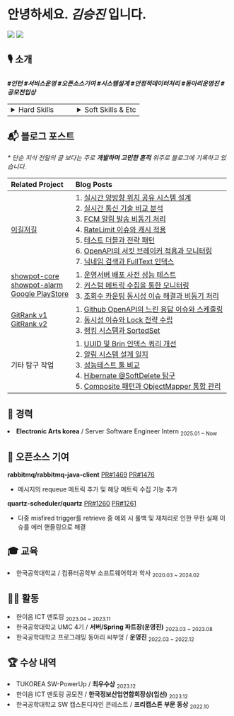 # 안녕하세요. _김승진_ 입니다.

[![](https://mazassumnida.wtf/api/mini/generate_badge?boj=ohksj77)](https://solved.ac/ohksj77/)
![](https://hits.seeyoufarm.com/api/count/incr/badge.svg?url=https%3A%2F%2Fgithub.com%2Fohksj77&count_bg=%2329B0C6&title_bg=%23434343&icon=&icon_color=%23E7E7E7&title=&edge_flat=false)

## 🎙️ 소개
### _`#인턴` `#서비스운영` `#오픈소스기여` `#시스템설계` `#안정적데이터처리` `#동아리운영진` `#공모전입상`_

<table style="width:100%; table-layout: fixed;">
  <tr>
    <td style="vertical-align: top; width: 50%;">
      <details>
        <summary>Hard Skills</summary>
        <hr>
        <h4>안정적으로 데이터를 처리할 수 있는 백엔드 엔지니어입니다.</h4>
        <ul>
          <li><strong>100만 건의 데이터 로직을 bulk 처리</strong>하며 다중 동시 요청의 단일 처리를 보장했습니다.</li>
          <li>부하가 심한 데이터 로직의 안정적 처리를 위해 <strong>MQ 폴링 기반 RPC 통신을 직접 로드밸런싱</strong>했습니다.</li>
        </ul>
        <h4>문제 해결과 개선 방안을 꾸준히 고민합니다.</h4>
        <ul>
          <li>커넥션 기반 동적 queue 관리가 가능한 <strong>실시간 양방향 위치 공유 시스템을 설계</strong>했습니다.</li>
          <li><strong>서비스를 운영</strong>하며 부하 테스트 기반으로 트래픽에 적합한 서버 인프라로 전환해 <strong>인프라 비용을 절감</strong>했습니다.</li>
          <li>rabbitmq-java-client, quartz <strong>오픈소스에 기여</strong>하며 직접 문제를 해결한 경험이 있습니다.</li>
        </ul>
      </details>
    </td>
    <td style="vertical-align: top; width: 50%;">
      <details>
        <summary>Soft Skills & Etc</summary>
        <hr>
        <h4>빠른 시도로 문제를 해결하는 것과 불필요한 부분을 개선하는 것을 선호합니다.</h4>
        <ul>
          <li>여러 단계에 걸친 시도로 이슈를 개선하거나 해결한 경험이 다수 있습니다.</li>
          <li>서비스에 애정을 갖고 개발하며 문제를 해결할 때 성취감을 느낍니다.</li>
        </ul>
        <h4>주도적으로 문제를 해결하기 위해 노력합니다.</h4>
        <ul>
          <li>개발 동아리 운영진을 맡으며 동아리 행사를 활성화한 경험이 있습니다.</li>
          <li>45명의 동아리 부원이 참여한 프로젝트를 리드한 경험이 있습니다.</li>
        </ul>
      </details>
    </td>
  </tr>
</table>

## 📬 블로그 포스트
_* 단순 지식 전달의 글 보다는 주로 **개발하며 고민한 흔적** 위주로 블로그에 기록하고 있습니다._

| **Related Project** | **Blog Posts** |
|:----|:----|
| [이길저길](https://github.com/HongDam-org/TWTW) | 1. [실시간 양방향 위치 공유 시스템 설계](https://ohksj77.tistory.com/252) <br> 2. [실시간 통신 기술 비교 분석](https://ohksj77.tistory.com/267) <br> 3. [FCM 알림 발송 비동기 처리](https://ohksj77.tistory.com/260) <br> 4. [RateLimit 이슈와 캐시 적용](https://ohksj77.tistory.com/261) <br> 5. [테스트 더블과 전략 패턴](https://ohksj77.tistory.com/263) <br> 6. [OpenAPI의 서킷 브레이커 적용과 모니터링](https://ohksj77.tistory.com/262) <br> 7. [닉네임 검색과 FullText 인덱스](https://ohksj77.tistory.com/259) |
| [showpot-core](https://github.com/AlreadyTakenSeat/showpot-core-BE) <br> [showpot-alarm](https://github.com/AlreadyTakenSeat/showpot-alarm-BE) <br> [Google PlayStore](https://play.google.com/store/apps/details?id=com.alreadyoccupiedseat.showpot) | 1. [운영서버 배포 사전 성능 테스트](https://ohksj77.tistory.com/270) <br> 2. [커스텀 메트릭 수집을 통한 모니터링](https://ohksj77.tistory.com/272) <br> 3. [조회수 카운팅 동시성 이슈 해결과 비동기 처리](https://ohksj77.tistory.com/271) |
| [GitRank v1](https://github.com/tukcom2023CD/DragonGuard-JinJin) <br> [GitRank v2](https://github.com/orgs/GitRank-v2/repositories?q=core-service+OR+open-api-worker+OR+alert-worker) | 1. [Github OpenAPI의 느린 응답 이슈와 스케줄링](https://ohksj77.tistory.com/258) <br> 2. [동시성 이슈와 Lock 전략 수립](https://ohksj77.tistory.com/251) <br> 3. [랭킹 시스템과 SortedSet](https://ohksj77.tistory.com/256) |
| 기타 탐구 작업 | 1. [UUID 및 Brin 인덱스 쿼리 개선](https://ohksj77.tistory.com/250) <br> 2. [알림 시스템 설계 일지](https://ohksj77.tistory.com/268) <br> 3. [성능테스트 툴 비교](https://ohksj77.tistory.com/266) <br> 4. [Hibernate @SoftDelete 탐구](https://ohksj77.tistory.com/249) <br> 5. [Composite 패턴과 ObjectMapper 통합 관리](https://ohksj77.tistory.com/242) |

## 💼 경력

<div align="left">
  <li><strong>Electronic Arts korea</strong> / Server Software Engineer Intern <sub>2025.01 ~ Now</sub></li>
</div>

## 📂 오픈소스 기여
**rabbitmq/rabbitmq-java-client** [PR#1469](https://github.com/rabbitmq/rabbitmq-java-client/pull/1469) [PR#1476](https://github.com/rabbitmq/rabbitmq-java-client/pull/1476)
- 메시지의 requeue 메트릭 추가 및 해당 메트릭 수집 기능 추가

**quartz-scheduler/quartz** [PR#1260](https://github.com/quartz-scheduler/quartz/pull/1260) [PR#1261](https://github.com/quartz-scheduler/quartz/pull/1261)
- 다중 misfired trigger를 retrieve 중 예외 시 롤백 및 재처리로 인한 무한 실패 이슈를 에러 핸들링으로 해결

## 🎓 교육

<div align="left">
  <li>한국공학대학교 / 컴퓨터공학부 소프트웨어학과 학사 <sub>2020.03 ~ 2024.02</sub></li>
</div>

## 🏄🏻 활동

<div align="left">
  <li>한이음 ICT 멘토링 <sub>2023.04 ~ 2023.11</sub></li>
  <li>한국공학대학교 UMC 4기 / <strong>서버/Spring 파트장(운영진)</strong> <sub>2023.03 ~ 2023.08</sub></li>
  <li>한국공학대학교 프로그래밍 동아리 씨부엉 / <strong>운영진</strong> <sub>2022.03 ~ 2022.12</sub></li>
</div>

## 🏆 수상 내역

<div align="left">
  <li>TUKOREA SW-PowerUp / <strong>최우수상</strong> <sub>2023.12</sub></li>
  <li>한이음 ICT 멘토링 공모전 / <strong>한국정보산업연합회장상(입선)</strong> <sub>2023.12</sub></li>
  <li>한국공학대학교 SW 캡스톤디자인 콘테스트 / <strong>프리캡스톤 부문 동상</strong> <sub>2022.10</sub></li>
</div>

